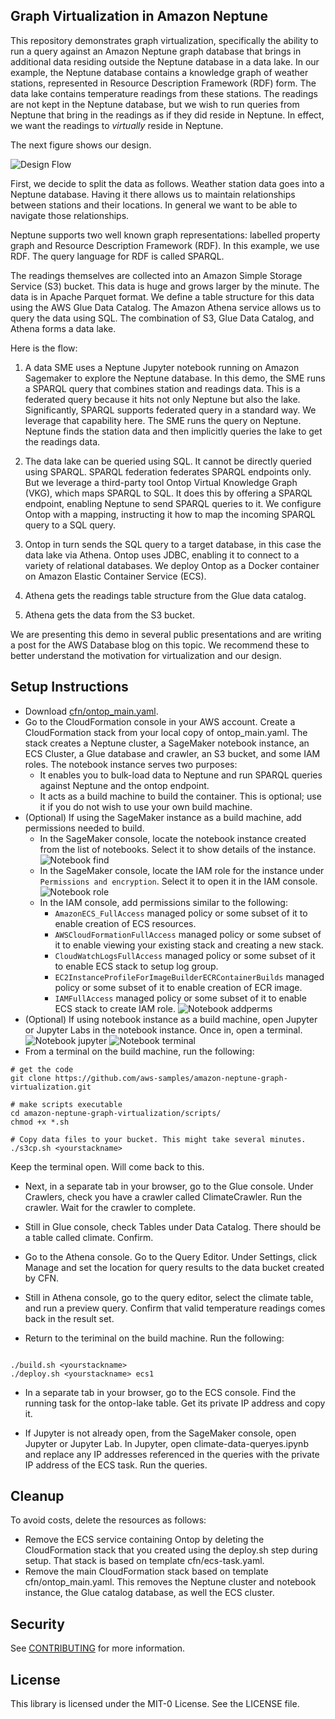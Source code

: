 ## Graph Virtualization in Amazon Neptune
This repository demonstrates graph virtualization, specifically the ability to run a query against an Amazon Neptune graph database that brings in additional data residing outside the Neptune database in a data lake. In our example, the Neptune database contains a knowledge graph of weather stations, represented in Resource Description Framework (RDF) form. The data lake contains temperature readings from these stations. The readings are not kept in the Neptune database, but we wish to run queries from Neptune that bring in the readings as if they did reside in Neptune. In effect, we want the readings to *virtually* reside in Neptune. 

The next figure shows our design.

![Design Flow](images/nep2lake_design_flow.png)

First, we decide to split the data as follows. Weather station data goes into a Neptune database. Having it there allows us to maintain relationships between stations and their locations. In general we want to be able to navigate those relationships. 

Neptune supports two well known graph representations: labelled property graph and Resource Description Framework (RDF). In this example, we use RDF. The query language for RDF is called SPARQL.

The readings themselves are collected into an Amazon Simple Storage Service (S3) bucket. This data is huge and grows larger by the minute. The data is in Apache Parquet format. We define a table structure for this data using the AWS Glue Data Catalog. The Amazon Athena service allows us to query the data using SQL. The combination of S3, Glue Data Catalog, and Athena forms a data lake.

Here is the flow:

1. A data SME uses a Neptune Jupyter notebook running on Amazon Sagemaker to explore the Neptune database. In this demo, the SME runs a SPARQL query that combines station and readings data. This is a federated query because it hits not only Neptune but also the lake. Significantly, SPARQL supports federated query in a standard way. We leverage that capability here. The SME runs the query on Neptune. Neptune finds the station data and then implicitly queries the lake to get the readings data. 

2. The data lake can be queried using SQL. It cannot be directly queried using SPARQL. SPARQL federation federates SPARQL endpoints only. But we leverage a third-party tool Ontop Virtual Knowledge Graph (VKG), which maps SPARQL to SQL. It does this by offering a SPARQL endpoint, enabling Neptune to send SPARQL queries to it. We configure Ontop with a mapping, instructing it how to map the incoming SPARQL query to a SQL query.
   
3. Ontop  in turn sends the SQL query to a target database, in this case the data lake via Athena. Ontop uses JDBC, enabling it to connect to a variety of relational databases. We deploy Ontop as a Docker container on Amazon Elastic Container Service (ECS).

4. Athena gets the readings table structure from the Glue data catalog.
5. Athena gets the data from the S3 bucket. 

We are presenting this demo in several public presentations and are writing a post for the AWS Database blog on this topic. We recommend these to better understand the motivation for virtualization and our design.

## Setup Instructions
- Download [cfn/ontop_main.yaml](cfn/ontop_main.yaml).
- Go to the CloudFormation console in your AWS account. Create a CloudFormation stack from your local copy of ontop_main.yaml. The stack creates a Neptune cluster, a SageMaker notebook instance, an ECS Cluster, a Glue database and crawler, an S3 bucket, and some IAM roles. The notebook instance serves two purposes:
   * It enables you to bulk-load data to Neptune and run SPARQL queries against Neptune and the ontop endpoint.
   * It acts as a build machine to build the container. This is optional; use it if you do not wish to use your own build machine.
- (Optional) If using the SageMaker instance as a build machine, add permissions needed to build.
   * In the SageMaker console, locate the notebook instance created from the list of notebooks. Select it to show details of the instance.
![Notebook find](images/notebook_find.png)
   * In the SageMaker console, locate the IAM role for the instance under ```Permissions and encryption```. Select it to open it in the IAM console.
![Notebook role](images/notebook_role.png)
   * In the IAM console, add permissions similar to the following:
      * ```AmazonECS_FullAccess``` managed policy or some subset of it to enable creation of ECS resources.
      * ```AWSCloudFormationFullAccess``` managed policy or some subset of it to enable viewing your existing stack and creating a new stack.
      * ```CloudWatchLogsFullAccess``` managed policy or some subset of it to enable ECS stack to setup log group.
      * ```EC2InstanceProfileForImageBuilderECRContainerBuilds``` managed policy or some subset of it to enable creation of ECR image.
      * ```IAMFullAccess``` managed policy or some subset of it to enable ECS stack to create IAM role. 
![Notebook addperms](images/notebook_addperms.png)
- (Optional) If using notebook instance as a build machine, open Jupyter or Jupyter Labs in the notebook instance. Once in, open a terminal.
![Notebook jupyter](images/notebook_jupyter.png)
![Notebook terminal](images/notebook_terminal.png)
- From a terminal on the build machine, run the following:

```
# get the code
git clone https://github.com/aws-samples/amazon-neptune-graph-virtualization.git

# make scripts executable
cd amazon-neptune-graph-virtualization/scripts/
chmod +x *.sh

# Copy data files to your bucket. This might take several minutes.
./s3cp.sh <yourstackname>
```

Keep the terminal open. Will come back to this.

- Next, in a separate tab in your browser, go to the Glue console. Under Crawlers, check you have a crawler called ClimateCrawler. Run the crawler. Wait for the crawler to complete.

- Still in Glue console, check Tables under Data Catalog. There should be a table called climate. Confirm.

- Go to the Athena console. Go to the Query Editor. Under Settings, click Manage and set the location for query results to the data bucket created by CFN.

- Still in Athena console, go to the query editor, select the climate table, and run a preview query. Confirm that valid temperature readings comes back in the result set.

- Return to the teriminal on the build machine. Run the following:
```

./build.sh <yourstackname>
./deploy.sh <yourstackname> ecs1
```

- In a separate tab in your browser, go to the ECS console. Find the running task for the ontop-lake table. Get its private IP address and copy it.

- If Jupyter is not already open, from the SageMaker console, open Jupyter or Jupyter Lab. In Jupyter, open climate-data-queryes.ipynb and replace any IP addresses referenced in the queries with the private IP address of the ECS task. Run the queries. 

## Cleanup
To avoid costs, delete the resources as follows:

- Remove the ECS service containing Ontop by deleting the CloudFormation stack that you created using the deploy.sh step during setup. That stack is based on template cfn/ecs-task.yaml.
- Remove the main CloudFormation stack based on template cfn/ontop_main.yaml. This removes the Neptune cluster and notebook instance, the Glue catalog database, as well the ECS cluster.

## Security

See [CONTRIBUTING](CONTRIBUTING.md#security-issue-notifications) for more information.

## License

This library is licensed under the MIT-0 License. See the LICENSE file.

